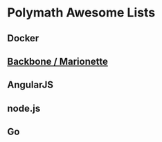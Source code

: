 # Polymath Awesome Lists

## Docker

## [Backbone / Marionette](Backbone_Marionette.md)

## AngularJS

## node.js

## Go